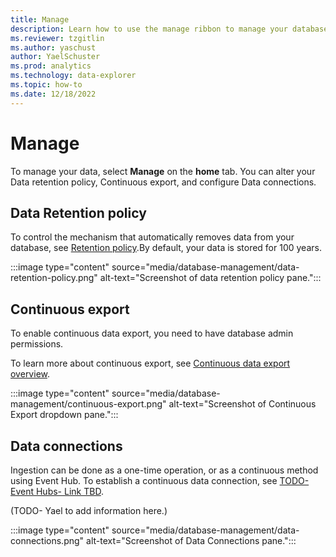 ```yaml
---
title: Manage 
description: Learn how to use the manage ribbon to manage your database.
ms.reviewer: tzgitlin
ms.author: yaschust
author: YaelSchuster
ms.prod: analytics
ms.technology: data-explorer
ms.topic: how-to
ms.date: 12/18/2022
---
```


# Manage

To manage your data, select **Manage** on the **home** tab.
You can alter your Data retention policy, Continuous export, and configure Data connections.

## Data Retention policy

To control the mechanism that automatically removes data from your database, see [Retention policy](#data-retention-policy).By default, your data is stored for 100 years.

:::image type="content" source="media/database-management/data-retention-policy.png" alt-text="Screenshot of data retention policy pane.":::

## Continuous export

To enable continuous data export, you need to have database admin permissions.

To learn more about continuous export, see [Continuous data export overview](#continuous-export).

:::image type="content" source="media/database-management/continuous-export.png" alt-text="Screenshot of Continuous Export dropdown pane.":::

## Data connections

Ingestion can be done as a one-time operation, or as a continuous method using Event Hub. To establish a continuous data connection, see [TODO-Event Hubs- Link TBD]().

(TODO- Yael to add information here.)

:::image type="content" source="media/database-management/data-connections.png" alt-text="Screenshot of Data Connections pane.":::
